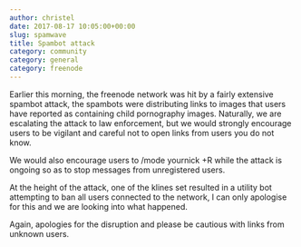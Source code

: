 ```yaml
---
author: christel
date: 2017-08-17 10:05:00+00:00
slug: spamwave
title: Spambot attack
category: community
category: general
category: freenode
---
```


Earlier this morning, the freenode network was hit by a fairly extensive spambot attack, the spambots were distributing links to images that 
users have reported as containing child pornography images. Naturally, we are escalating the attack to law enforcement, but we would strongly 
encourage users to be vigilant and careful not to open links from users you do not know. 

We would also encourage users to /mode yournick +R while the attack is ongoing so as to stop messages from unregistered users.

At the height of the attack, one of the klines set resulted in a utility bot attempting to ban all users connected to the network, 
I can only apologise for this and we are looking into what happened. 

Again, apologies for the disruption and please be cautious with links from unknown users.
